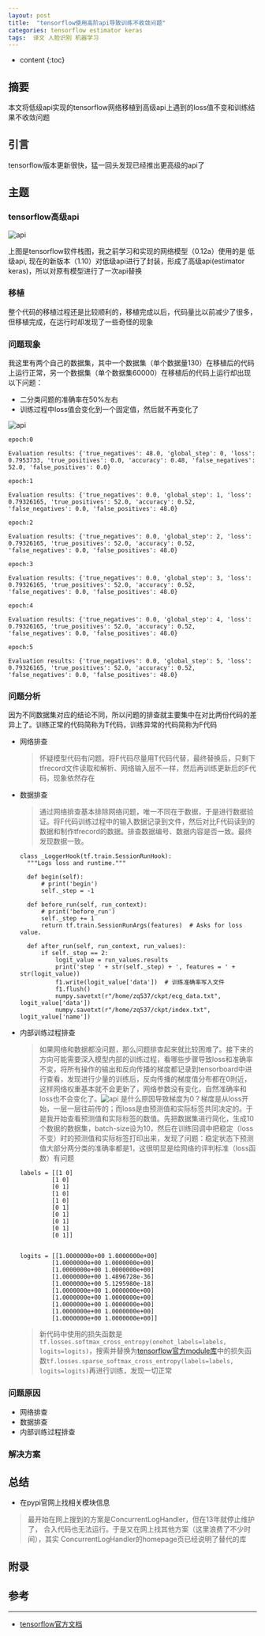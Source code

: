 ```yaml
---
layout: post
title:  "tensorflow使用高阶api导致训练不收敛问题"
categories: tensorflow estimator keras
tags:  译文 人脸识别 机器学习
---
```


* content
{:toc}

## 摘要
本文将低级api实现的tensorflow网络移植到高级api上遇到的loss值不变和训练结果不收敛问题

## 引言
tensorflow版本更新很快，猛一回头发现已经推出更高级的api了

## 主题

### tensorflow高级api

![api](https://raw.githubusercontent.com/gdyshi/gdyshi.github.io/master/_posts/Pic/1809/api.png)

上图是tensorflow软件栈图，我之前学习和实现的网络模型（0.12a）使用的是 低级api, 现在的新版本（1.10）对低级api进行了封装，形成了高级api(estimator keras)，所以对原有模型进行了一次api替换


### 移植
整个代码的移植过程还是比较顺利的，移植完成以后，代码量比以前减少了很多，但移植完成，在运行时却发现了一些奇怪的现象

### 问题现象

我这里有两个自己的数据集，其中一个数据集（单个数据量130）在移植后的代码上运行正常，另一个数据集（单个数据集60000）在移植后的代码上运行却出现以下问题：
- 二分类问题的准确率在50%左右
- 训练过程中loss值会变化到一个固定值，然后就不再变化了

![api](https://raw.githubusercontent.com/gdyshi/gdyshi.github.io/master/_posts/Pic/1809/loss-acc.png)

```
epoch:0

Evaluation results:	{'true_negatives': 48.0, 'global_step': 0, 'loss': 0.7953733, 'true_positives': 0.0, 'accuracy': 0.48, 'false_negatives': 52.0, 'false_positives': 0.0}

epoch:1

Evaluation results:	{'true_negatives': 0.0, 'global_step': 1, 'loss': 0.79326165, 'true_positives': 52.0, 'accuracy': 0.52, 'false_negatives': 0.0, 'false_positives': 48.0}

epoch:2

Evaluation results:	{'true_negatives': 0.0, 'global_step': 2, 'loss': 0.79326165, 'true_positives': 52.0, 'accuracy': 0.52, 'false_negatives': 0.0, 'false_positives': 48.0}

epoch:3

Evaluation results:	{'true_negatives': 0.0, 'global_step': 3, 'loss': 0.79326165, 'true_positives': 52.0, 'accuracy': 0.52, 'false_negatives': 0.0, 'false_positives': 48.0}

epoch:4

Evaluation results:	{'true_negatives': 0.0, 'global_step': 4, 'loss': 0.79326165, 'true_positives': 52.0, 'accuracy': 0.52, 'false_negatives': 0.0, 'false_positives': 48.0}

epoch:5

Evaluation results:	{'true_negatives': 0.0, 'global_step': 5, 'loss': 0.79326165, 'true_positives': 52.0, 'accuracy': 0.52, 'false_negatives': 0.0, 'false_positives': 48.0}

```

### 问题分析

因为不同数据集对应的结论不同，所以问题的排查就主要集中在对比两份代码的差异上了。训练正常的代码简称为T代码，训练异常的代码简称为F代码

- 网络排查
  > 怀疑模型代码有问题。将F代码尽量用T代码代替，最终替换后，只剩下tfrecord文件读取和解析、网络输入层不一样，然后再训练更新后的F代码，现象依然存在
- 数据排查
  > 通过网络排查基本排除网络问题，唯一不同在于数据，于是进行数据验证。将F代码训练过程中的输入数据记录到文件，然后对比F代码读到的数据和制作tfrecord的数据。排查数据编号、数据内容是否一致。最终发现数据一致。
  ```
  class _LoggerHook(tf.train.SessionRunHook):
    """Logs loss and runtime."""

    def begin(self):
        # print('begin')
        self._step = -1

    def before_run(self, run_context):
        # print('before_run')
        self._step += 1
        return tf.train.SessionRunArgs(features)  # Asks for loss value.

    def after_run(self, run_context, run_values):
        if self._step == 2:
            logit_value = run_values.results
            print('step ' + str(self._step) + ', features = ' + str(logit_value))
            f1.write(logit_value['data'])  # 训练准确率写入文件
            f1.flush()
            numpy.savetxt(r"/home/zq537/ckpt/ecg_data.txt", logit_value['data'])
            numpy.savetxt(r"/home/zq537/ckpt/index.txt", logit_value['name'])
  ```
- 内部训练过程排查
  > 如果网络和数据都没问题，那么问题排查起来就比较困难了。接下来的方向可能需要深入模型内部的训练过程，看哪些步骤导致loss和准确率不变，将所有操作的输出和反向传播的梯度都记录到tensorboard中进行查看，发现进行少量的训练后，反向传播的梯度值分布都在0附近，这样网络权重基本就不会更新了，网络参数没有变化，自然准确率和loss也不会变化了。![api](https://raw.githubusercontent.com/gdyshi/gdyshi.github.io/master/_posts/Pic/1809/tfrecord.png)
  > 是什么原因导致梯度为0？梯度是从loss开始，一层一层往前传的；而loss是由预测值和实际标签共同决定的。于是我开始查看预测值和实际标签的数值。先把数据集进行简化，生成10个数据的数据集，batch-size设为10，然后在训练回调中把稳定（loss不变）时的预测值和实际标签打印出来，发现了问题：稳定状态下预测值大部分两分类的准确率都是1，这很明显是给网络的评判标准（loss函数）有问题
  ```
  labels = [[1 0]
           [1 0]
           [0 1]
           [1 0]
           [1 0]
           [0 1]
           [0 1]
           [0 1]
           [0 1]
           [0 1]]


  logits = [[1.0000000e+00 1.0000000e+00]
           [1.0000000e+00 1.0000000e+00]
           [1.0000000e+00 1.0000000e+00]
           [1.0000000e+00 1.4896728e-36]
           [1.0000000e+00 5.1295980e-18]
           [1.0000000e+00 1.0000000e+00]
           [1.0000000e+00 1.0000000e+00]
           [1.0000000e+00 1.0000000e+00]
           [1.0000000e+00 1.0000000e+00]
           [1.0000000e+00 1.0000000e+00]]
  ```
  > 新代码中使用的损失函数是`tf.losses.softmax_cross_entropy(onehot_labels=labels, logits=logits)`，搜索并替换为[tensorflow官方module库](https://github.com/tensorflow/models)中的损失函数`tf.losses.sparse_softmax_cross_entropy(labels=labels, logits=logits)`再进行训练，发现一切正常


### 问题原因
- 网络排查
- 数据排查
- 内部训练过程排查

### 解决方案


## 总结
* 在pypi官网上找相关模块信息
> 最开始在网上搜到的方案是ConcurrentLogHandler，但在13年就停止维护了，
合入代码也无法运行。于是又在网上找其他方案（这里浪费了不少时间），其实
ConcurrentLogHandler的homepage页已经说明了替代的库

## 附录


## 参考
---
- [tensorflow官方文档](https://tensorflow.google.cn/api_docs/python/tf/losses)
